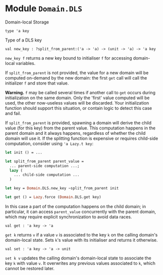
# Module `Domain.DLS`

Domain-local Storage

```
type 'a key
```
Type of a DLS key

```
val new_key : ?split_from_parent:('a -> 'a) -> (unit -> 'a) -> 'a key
```
`new_key f` returns a new key bound to initialiser `f` for accessing domain-local variables.

If `split_from_parent` is not provided, the value for a new domain will be computed on-demand by the new domain: the first `get` call will call the initializer `f` and store that value.

**Warning.** `f` may be called several times if another call to `get` occurs during initialization on the same domain. Only the 'first' value computed will be used, the other now-useless values will be discarded. Your initialization function should support this situation, or contain logic to detect this case and fail.

If `split_from_parent` is provided, spawning a domain will derive the child value (for this key) from the parent value. This computation happens in the parent domain and it always happens, regardless of whether the child domain will use it. If the splitting function is expensive or requires child-side computation, consider using `'a Lazy.t key`:

```ocaml
let init () = ...

let split_from_parent parent_value =
  ... parent-side computation ...;
  lazy (
    ... child-side computation ...
  )

let key = Domain.DLS.new_key ~split_from_parent init

let get () = Lazy.force (Domain.DLS.get key)
```
In this case a part of the computation happens on the child domain; in particular, it can access `parent_value` concurrently with the parent domain, which may require explicit synchronization to avoid data races.

```
val get : 'a key -> 'a
```
`get k` returns `v` if a value `v` is associated to the key `k` on the calling domain's domain-local state. Sets `k`'s value with its initialiser and returns it otherwise.

```
val set : 'a key -> 'a -> unit
```
`set k v` updates the calling domain's domain-local state to associate the key `k` with value `v`. It overwrites any previous values associated to `k`, which cannot be restored later.
